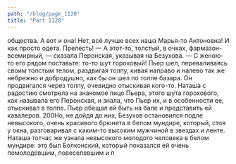 ```yaml
---
path: "/blog/page_1120"
title: "Part 1120"
---
```


общества. А вот и она! Нет, всё лучше всех наша Марья-то Антоновна! И как просто одета. Прелесть!
— А этот-то, толстый, в очках, фармазон-всемирный, — сказала Перонская, указывая на Безухова. — С женою-то его рядом поставьте: то-то шут гороховый!
Пьер шел, переваливаясь своим толстым телом, раздвигая толпу, кивая направо и налево так же небрежно и добродушно, как бы он шел по толпе базара. Он продвигался через толпу, очевидно отыскивая кого-то.
Наташа с радостию смотрела на знакомое лицо Пьера, этого шута горохового, как называла его Перонская, и знала, что Пьер их, и в особенности ее, отыскивал в толпе. Пьер обещал ей быть на бале и представить ей кавалеров.
200Но, не дойдя до них, Безухов остановился подле невысокого, очень красивого брюнета в белом мундире, который, стоя у окна, разговаривал с каким-то высоким мужчиной в звездах и ленте. Наташа тотчас же узнала невысокого молодого человека в белом мундире: это был Болконский, который показался ей очень помолодевшим, повеселевшим и п
